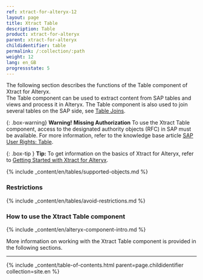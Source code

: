 ```yaml
---
ref: xtract-for-alteryx-12
layout: page
title: Xtract Table
description: Table
product: xtract-for-alteryx
parent: xtract-for-alteryx
childidentifier: table
permalink: /:collection/:path
weight: 12
lang: en_GB
progressstate: 5
---
```


The following section describes the functions of the Table component of Xtract for Alteryx.<br>
The Table component can be used to extract content from SAP tables and views and process it in Alteryx.
The Table component is also used to join several tables on the SAP side, see [Table Joins](./table/table-joins).<br> 


{: .box-warning}
**Warning!** **Missing Authorization**
To use the Xtract Table component, access to the designated authority objects (RFC) in SAP must be available.
For more information, refer to the knowledge base article [SAP User Rights: Table](https://kb.theobald-software.com/sap/authority-objects-sap-user-rights#table).

{: .box-tip }
**Tip:** To get information on the basics of Xtract for Alteryx, refer to [Getting Started with Xtract for Alteryx](./getting-started).

{% include _content/en/tables/supported-objects.md %}

### Restrictions
{% include _content/en/tables/avoid-restrictions.md  %}

### How to use the Xtract Table component
{% include _content/en/alteryx-component-intro.md %}


More information on working with the Xtract Table component is provided in the following sections.

---

{% include _content/table-of-contents.html parent=page.childidentifier collection=site.en %}